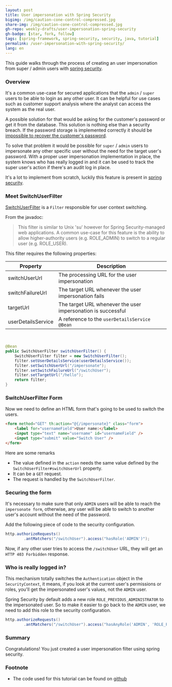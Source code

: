 ```yaml
---
layout: post
title: User impersonation with Spring Security
bigimg: /img/caution-cone-control-compressed.jpg
share-img: /img/caution-cone-control-compressed.jpg
gh-repo: weekly-drafts/user-impersonation-spring-security
gh-badge: [star, fork, follow]
tags: [spring-framework, spring-security, security, java, tutorial]
permalink: /user-impersonation-with-spring-security/
lang: en
---
```


This guide walks through the process of creating an user impersonation from super / admin users with 
[spring security](https://spring.io/projects/spring-security).

### Overview

It's a common use-case for secured applications that the `admin` / `super` users to be able to login
as any other user. It can be helpful for use cases such as customer support analysis where the analyst
can access the system as the real user.

A possible solution for that would be asking for the customer's password or get it from the database. This
solution is nothing else than a security breach. If the password storage is implemented correctly it should be
[impossible to recover the customer's password](https://nakedsecurity.sophos.com/2013/11/20/serious-security-how-to-store-your-users-passwords-safely/).

To solve that problem it would be possible for `super` / `admin` users to impersonate any other specific 
user without the need for the target user's password. With a proper user impersonation implementation in
place, the system knows who has really logged in and it can be used to track the super user's action if
there's an audit log in place.

It's a lot to implement from scratch, luckily this feature is present in [spring security](https://spring.io/projects/spring-security).

### Meet SwitchUserFilter

[SwitchUserFilter](https://github.com/spring-projects/spring-security/blob/master/web/src/main/java/org/springframework/security/web/authentication/switchuser/SwitchUserFilter.java)
is a `Filter` responsible for user context switching.

From the javadoc:

>This filter is similar to Unix 'su' however for Spring Security-managed web
>applications. A common use-case for this feature is the ability to allow
>higher-authority users (e.g. ROLE_ADMIN) to switch to a regular user (e.g. ROLE_USER).

This filter requires the following properties:

|Property           |Description                                                  |
|-------------------|-------------------------------------------------------------|
|switchUserUrl      |The processing URL for the user impersonation                |
|switchFailureUrl   |The target URL whenever the user impersonation fails         |
|targetUrl          |The target URL whenever the user impersonation is successful |
|userDetailsService |A reference to the `userDetailsService` `@Bean`              |

<br />

```java
@Bean
public SwitchUserFilter switchUserFilter() {
    SwitchUserFilter filter = new SwitchUserFilter();
    filter.setUserDetailsService(userDetailsService());
    filter.setSwitchUserUrl("/impersonate");
    filter.setSwitchFailureUrl("/switchUser");
    filter.setTargetUrl("/hello");
    return filter;
}
```

### SwitchUserFilter Form

Now we need to define an HTML form that's going to be used to switch the users.

```html
<form method="GET" th:action="@{/impersonate}" class="form">
    <label for="usernameField">User name:</label>
    <input type="text" name="username" id="usernameField" />
    <input type="submit" value="Switch User" />
</form>
```

Here are some remarks
  * The value defined in the `action` needs the same value defined by the `SwitchUserFilter#switchUserUrl` property.
  * It can be a `GET` request.
  * The request is handled by the `SwitchUserFilter`.

### Securing the form

It's necessary to make sure that only `ADMIN` users will be able to reach the `impersonate form`, otherwise, any
user will be able to switch to another user's account without the need of the password.

Add the following piece of code to the security configuration.

```java
http.authorizeRequests()
        .antMatchers("/switchUser").access("hasRole('ADMIN')");
```

Now, if any other user tries to access the `/switchUser` URL, they will get an `HTTP 403 Forbidden` response.

### Who is really logged in?

This mechanism totally switches the `Authentication` object in the `SecurityContext`, it means, if you look at
the current user's permissions or roles, you'll get the impersonated user's values, not the `ADMIN` user.

Spring Security by default adds a new role `ROLE_PREVIOUS_ADMINISTRATOR` to the impersonated user. So to make it
easier to go back to the `ADMIN` user, we need to add this role to the security configuration.

```java
http.authorizeRequests()
        .antMatchers("/switchUser").access("hasAnyRole('ADMIN', 'ROLE_PREVIOUS_ADMINISTRATOR')");
```

### Summary
Congratulations! You just created a user impersonation filter using spring security.

### Footnote
  - The code used for this tutorial can be found on [github](https://github.com/weekly-drafts/user-impersonation-spring-security)